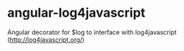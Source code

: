 # angular-log4javascript
Angular decorator for $log to interface with log4javascript (http://log4javascript.org/)
